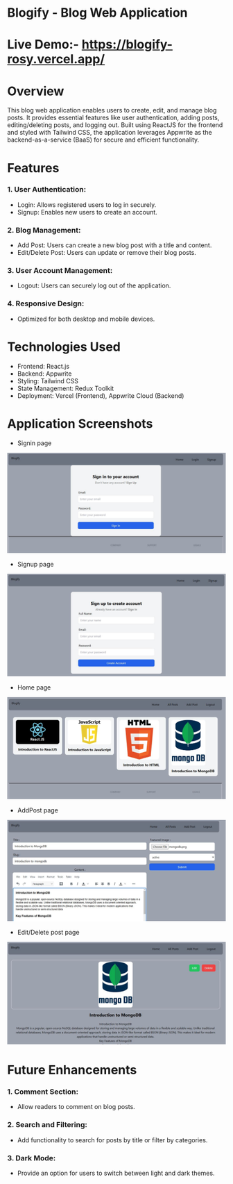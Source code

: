 # Blogify - Blog Web Application
# Live Demo:- https://blogify-rosy.vercel.app/

# Overview
This blog web application enables users to create, edit, and manage blog posts. It provides essential features like user authentication, adding posts, editing/deleting posts, and logging out. Built using ReactJS for the frontend and styled with Tailwind CSS, the application leverages Appwrite as the backend-as-a-service (BaaS) for secure and efficient functionality.


# Features
### 1. User Authentication:
- Login: Allows registered users to log in securely.
- Signup: Enables new users to create an account.

  
### 2. Blog Management:
- Add Post: Users can create a new blog post with a title and content.
- Edit/Delete Post: Users can update or remove their blog posts.

### 3. User Account Management:
- Logout: Users can securely log out of the application.

### 4. Responsive Design:

- Optimized for both desktop and mobile devices.

# Technologies Used
- Frontend: React.js
- Backend: Appwrite
-  Styling: Tailwind CSS
- State Management: Redux Toolkit
- Deployment: Vercel (Frontend), Appwrite Cloud (Backend)

# Application Screenshots

- Signin page
<img src="https://raw.githubusercontent.com/irshad1601/Blogify/refs/heads/main/src/assets/Signin.JPG" alt="Signin page" />


- Signup page
 <img src="https://raw.githubusercontent.com/irshad1601/Blogify/refs/heads/main/src/assets/Signup.JPG" alt="Signup page" />

- Home page
<img src="https://raw.githubusercontent.com/irshad1601/Blogify/refs/heads/main/src/assets/Home.JPG" alt="Home page" />

- AddPost page
<img src="https://raw.githubusercontent.com/irshad1601/Blogify/refs/heads/main/src/assets/AddPost.JPG" alt="AddPost page" />

- Edit/Delete post page
<img src="https://raw.githubusercontent.com/irshad1601/Blogify/refs/heads/main/src/assets/Edit-Delete post.JPG" alt="Edit/Delete post page" />

 # Future Enhancements
### 1. Comment Section:
  - Allow readers to comment on blog posts.
    
### 2. Search and Filtering:
- Add functionality to search for posts by title or filter by categories.
### 3. Dark Mode:
 - Provide an option for users to switch between light and dark themes.

